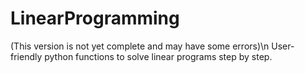 # LinearProgramming
(This version is not yet complete and may have some errors)\n
User-friendly python functions to solve linear programs step by step.
